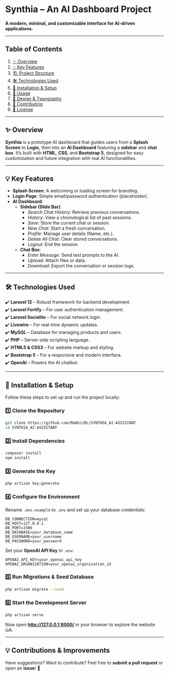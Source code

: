 # **Synthia** – An AI Dashboard Project

 **A modern, minimal, and customizable interface for AI-driven applications.**  

---

## Table of Contents
1. [✨ Overview](#-overview)  
2. [💡 Key Features](#-key-features)  
3. [🏗️ Project Structure](#-project-structure)  
4. [🛠 Technologies Used](#-technologies-used)  
5. [🔧 Installation & Setup](#-installation--setup)  
6. [🚀 Usage](#-usage)  
7. [🎨 Design & Typography](#-design--typography)  
8. [🤝 Contributing](#-contributing)  
9. [📄 License](#-license)

---

## ✨ Overview
**Synthia** is a prototype AI dashboard that guides users from a **Splash Screen** to **Login**, then into an **AI Dashboard** featuring a **sidebar** and **chat box**. It’s built with **HTML**, **CSS**, and **Bootstrap 5**, designed for easy customization and future integration with real AI functionalities.


---

## 💡 Key Features
- **Splash Screen**: A welcoming or loading screen for branding.  
- **Login Page**: Simple email/password authentication (placeholder).  
- **AI Dashboard**:
  - **Sidebar (Slide Bar)**:
    - *Search Chat History*: Retrieve previous conversations.  
    - *History*: View a chronological list of past sessions.  
    - *Save*: Store the current chat or session.  
    - *New Chat*: Start a fresh conversation.  
    - *Profile*: Manage user details (Name, etc.).  
    - *Delete All Chat*: Clear stored conversations.  
    - *Logout*: End the session.  
  - **Chat Box**:
    - *Enter Message*: Send text prompts to the AI.  
    - *Upload*: Attach files or data.  
    - *Download*: Export the conversation or session logs.

---

## 🛠️ Technologies Used

✔️ **Laravel 12** – Robust framework for backend development.  
✔️ **Laravel Fortify** – For user authentication management.  
✔️ **Laravel Socialite** – For social network login.  
✔️ **Livewire** – For real-time dynamic updates.  
✔️ **MySQL** – Database for managing products and users.  
✔️ **PHP** – Server-side scripting language.  
✔️ **HTML5 & CSS3** – For website markup and styling.  
✔️ **Bootstrap 5** – For a responsive and modern interface.  
✔️ **OpenAI** – Powers the AI chatbot.    

---


## 👅 Installation & Setup

Follow these steps to set up and run the project locally:

### 1️⃣ Clone the Repository  
```bash
git clone https://github.com/MaDGiiRL/SYNTHIA_AI-ASSISTANT
cd SYNTHIA_AI-ASSISTANT
```

### 2️⃣ Install Dependencies  
```bash
composer install
npm install
```

### 3️⃣ Generate the Key 
```bash
php artisan key:generate
```

### 4️⃣ Configure the Environment  
Rename `.env.example` to `.env` and set up your database credentials:  
```env
DB_CONNECTION=mysql
DB_HOST=127.0.0.1
DB_PORT=3306
DB_DATABASE=your_database_name
DB_USERNAME=your_username
DB_PASSWORD=your_password
```

Set your **OpenAI API Key**  in `.env`:  
```env
OPENAI_API_KEY=your_openai_api_key
OPENAI_ORGANIZATION=your_openai_organization_id

```

### 5️⃣ Run Migrations & Seed Database  
```bash
php artisan migrate --seed
```

### 6️⃣ Start the Development Server  
```bash
php artisan serve
```

Now open **http://127.0.0.1:8000/** in your browser to explore the website ὣA.

---

## 💡 Contributions & Improvements

Have suggestions? Want to contribute? Feel free to **submit a pull request** or open an **issue**! 🚀